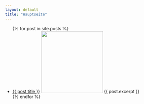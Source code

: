 ```yaml
---
layout: default
title: "Hauptseite"
---
```


<ul>
{% for post in site.posts %}
	<li>
		<a href="{{ post.url }}">{{ post.title }}</a>
        <img src="{{ post.image }}" width="200" >
        {{ post.excerpt }}
	</li>
{% endfor %}
</ul>
